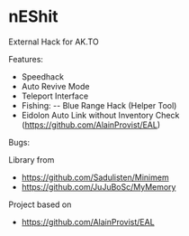 # nEShit
External Hack for AK.TO

Features:
- Speedhack
- Auto Revive Mode
- Teleport Interface
- Fishing:
-- Blue Range Hack (Helper Tool)
- Eidolon Auto Link without Inventory Check (https://github.com/AlainProvist/EAL)


Bugs:


Library from
- https://github.com/Sadulisten/Minimem
- https://github.com/JuJuBoSc/MyMemory


Project based on
- https://github.com/AlainProvist/EAL
